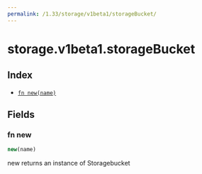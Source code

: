 ```yaml
---
permalink: /1.33/storage/v1beta1/storageBucket/
---
```


# storage.v1beta1.storageBucket



## Index

* [`fn new(name)`](#fn-new)

## Fields

### fn new

```ts
new(name)
```

new returns an instance of Storagebucket